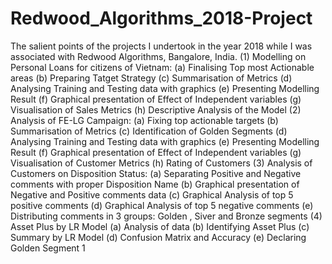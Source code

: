 # Redwood_Algorithms_2018-Project


The salient points of the projects I undertook in the year 2018 while I was associated with Redwood Algorithms, Bangalore, India.
(1) Modelling on Personal Loans for citizens of Vietnam:
    (a) Finalising Top most  Actionable areas
    (b) Preparing Tatget Strategy
    (c) Summarisation of Metrics
    (d) Analysing Training and Testing data with graphics
    (e) Presenting Modelling Result
    (f) Graphical presentation of Effect of Independent variables 
    (g) Visualisation of Sales Metrics
    (h) Descriptive Analysis of the Model
(2) Analysis of FE-LG Campaign:
     (a) Fixing top actionable targets
     (b) Summarisation of Metrics
     (c) Identification of Golden Segments
     (d) Analysing Training and Testing data with graphics
     (e) Presenting Modelling Result
     (f) Graphical presentation of Effect of Independent variables 
     (g) Visualisation of Customer Metrics
     (h) Rating of Customers
(3) Analysis of Customers on Disposition Status:
    (a) Separating Positive and Negative comments with proper Disposition Name
    (b) Graphical presentation of Negative and Positive comments data
    (c) Graphical Analysis of top 5 positive comments
    (d) Graphical Analysis of top 5 negative comments
    (e) Distributing comments in 3 groups: Golden , Siver and Bronze   segments
(4) Asset Plus by LR Model
    (a) Analysis of data
    (b) Identifying Asset Plus
    (c) Summary by LR Model
    (d) Confusion Matrix and Accuracy
    (e) Declaring Golden Segment 1
